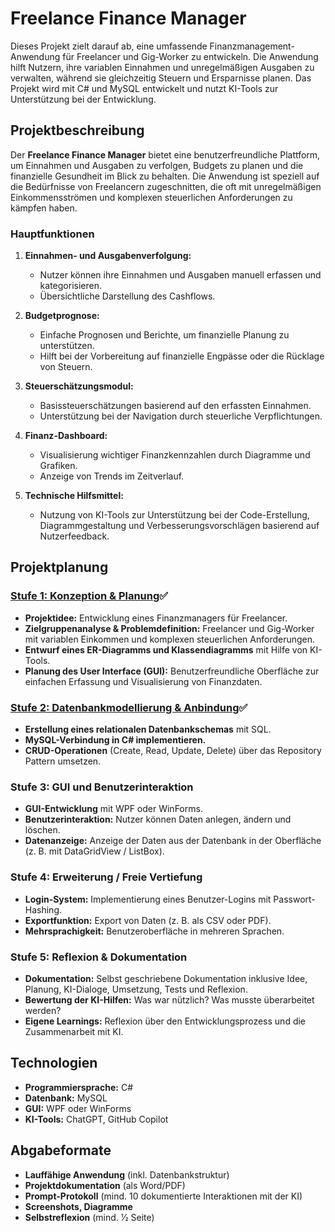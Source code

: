 # Freelance Finance Manager

Dieses Projekt zielt darauf ab, eine umfassende Finanzmanagement-Anwendung für Freelancer und Gig-Worker zu entwickeln. Die Anwendung hilft Nutzern, ihre variablen Einnahmen und unregelmäßigen Ausgaben zu verwalten, während sie gleichzeitig Steuern und Ersparnisse planen. Das Projekt wird mit C# und MySQL entwickelt und nutzt KI-Tools zur Unterstützung bei der Entwicklung.

## Projektbeschreibung

Der **Freelance Finance Manager** bietet eine benutzerfreundliche Plattform, um Einnahmen und Ausgaben zu verfolgen, Budgets zu planen und die finanzielle Gesundheit im Blick zu behalten. Die Anwendung ist speziell auf die Bedürfnisse von Freelancern zugeschnitten, die oft mit unregelmäßigen Einkommensströmen und komplexen steuerlichen Anforderungen zu kämpfen haben.

### Hauptfunktionen

1. **Einnahmen- und Ausgabenverfolgung:**
   - Nutzer können ihre Einnahmen und Ausgaben manuell erfassen und kategorisieren.
   - Übersichtliche Darstellung des Cashflows.

2. **Budgetprognose:**
   - Einfache Prognosen und Berichte, um finanzielle Planung zu unterstützen.
   - Hilft bei der Vorbereitung auf finanzielle Engpässe oder die Rücklage von Steuern.

3. **Steuerschätzungsmodul:**
   - Basissteuerschätzungen basierend auf den erfassten Einnahmen.
   - Unterstützung bei der Navigation durch steuerliche Verpflichtungen.

4. **Finanz-Dashboard:**
   - Visualisierung wichtiger Finanzkennzahlen durch Diagramme und Grafiken.
   - Anzeige von Trends im Zeitverlauf.

5. **Technische Hilfsmittel:**
   - Nutzung von KI-Tools zur Unterstützung bei der Code-Erstellung, Diagrammgestaltung und Verbesserungsvorschlägen basierend auf Nutzerfeedback.

## Projektplanung

### [Stufe 1: Konzeption & Planung](Dokumentation/1_Konzeption_und_Planung.md)✅

- **Projektidee:** Entwicklung eines Finanzmanagers für Freelancer.
- **Zielgruppenanalyse & Problemdefinition:** Freelancer und Gig-Worker mit variablen Einkommen und komplexen steuerlichen Anforderungen.
- **Entwurf eines ER-Diagramms und Klassendiagramms** mit Hilfe von KI-Tools.
- **Planung des User Interface (GUI):** Benutzerfreundliche Oberfläche zur einfachen Erfassung und Visualisierung von Finanzdaten.

### [Stufe 2: Datenbankmodellierung & Anbindung](Dokumentation/2_DBModellierung_und_Anbindung.md)✅

- **Erstellung eines relationalen Datenbankschemas** mit SQL.
- **MySQL-Verbindung in C# implementieren.**
- **CRUD-Operationen** (Create, Read, Update, Delete) über das Repository Pattern umsetzen.

### Stufe 3: GUI und Benutzerinteraktion

- **GUI-Entwicklung** mit WPF oder WinForms.
- **Benutzerinteraktion:** Nutzer können Daten anlegen, ändern und löschen.
- **Datenanzeige:** Anzeige der Daten aus der Datenbank in der Oberfläche (z. B. mit DataGridView / ListBox).

### Stufe 4: Erweiterung / Freie Vertiefung

- **Login-System:** Implementierung eines Benutzer-Logins mit Passwort-Hashing.
- **Exportfunktion:** Export von Daten (z. B. als CSV oder PDF).
- **Mehrsprachigkeit:** Benutzeroberfläche in mehreren Sprachen.

### Stufe 5: Reflexion & Dokumentation

- **Dokumentation:** Selbst geschriebene Dokumentation inklusive Idee, Planung, KI-Dialoge, Umsetzung, Tests und Reflexion.
- **Bewertung der KI-Hilfen:** Was war nützlich? Was musste überarbeitet werden?
- **Eigene Learnings:** Reflexion über den Entwicklungsprozess und die Zusammenarbeit mit KI.

## Technologien

- **Programmiersprache:** C#
- **Datenbank:** MySQL
- **GUI:** WPF oder WinForms
- **KI-Tools:** ChatGPT, GitHub Copilot

## Abgabeformate

- **Lauffähige Anwendung** (inkl. Datenbankstruktur)
- **Projektdokumentation** (als Word/PDF)
- **Prompt-Protokoll** (mind. 10 dokumentierte Interaktionen mit der KI)
- **Screenshots, Diagramme**
- **Selbstreflexion** (mind. 1⁄2 Seite)
